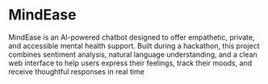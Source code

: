 # MindEase
MindEase is an AI-powered chatbot designed to offer empathetic, private, and accessible mental health support. Built during a hackathon, this project combines sentiment analysis, natural language understanding, and a clean web interface to help users express their feelings, track their moods, and receive thoughtful responses in real time
